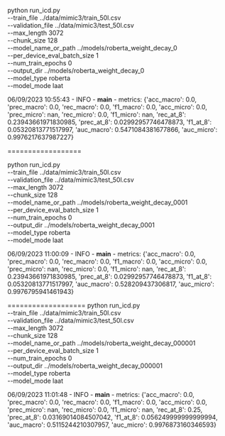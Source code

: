 python run_icd.py \
    --train_file ../data/mimic3/train_50l.csv \
    --validation_file ../data/mimic3/test_50l.csv \
    --max_length 3072 \
    --chunk_size 128 \
    --model_name_or_path ../models/roberta_weight_decay_0 \
    --per_device_eval_batch_size 1 \
    --num_train_epochs 0 \
    --output_dir ../models/roberta_weight_decay_0 \
    --model_type roberta \
    --model_mode laat

06/09/2023 10:55:43 - INFO - __main__ -   metrics: {'acc_macro': 0.0, 'prec_macro': 0.0, 'rec_macro': 0.0, 'f1_macro': 0.0, 'acc_micro': 0.0, 'prec_micro': nan, 'rec_micro': 0.0, 'f1_micro': nan, 'rec_at_8': 0.23943661971830985, 'prec_at_8': 0.02992957746478873, 'f1_at_8': 0.05320813771517997, 'auc_macro': 0.5471084381677866, 'auc_micro': 0.9976217637987227}

==================

python run_icd.py \
    --train_file ../data/mimic3/train_50l.csv \
    --validation_file ../data/mimic3/test_50l.csv \
    --max_length 3072 \
    --chunk_size 128 \
    --model_name_or_path ../models/roberta_weight_decay_0001 \
    --per_device_eval_batch_size 1 \
    --num_train_epochs 0 \
    --output_dir ../models/roberta_weight_decay_0001 \
    --model_type roberta \
    --model_mode laat

06/09/2023 11:00:09 - INFO - __main__ -   metrics: {'acc_macro': 0.0, 'prec_macro': 0.0, 'rec_macro': 0.0, 'f1_macro': 0.0, 'acc_micro': 0.0, 'prec_micro': nan, 'rec_micro': 0.0, 'f1_micro': nan, 'rec_at_8': 0.23943661971830985, 'prec_at_8': 0.02992957746478873, 'f1_at_8': 0.05320813771517997, 'auc_macro': 0.528209437306817, 'auc_micro': 0.9976795941461943}

===================
python run_icd.py \
    --train_file ../data/mimic3/train_50l.csv \
    --validation_file ../data/mimic3/test_50l.csv \
    --max_length 3072 \
    --chunk_size 128 \
    --model_name_or_path ../models/roberta_weight_decay_000001 \
    --per_device_eval_batch_size 1 \
    --num_train_epochs 0 \
    --output_dir ../models/roberta_weight_decay_000001 \
    --model_type roberta \
    --model_mode laat

06/09/2023 11:01:48 - INFO - __main__ -   metrics: {'acc_macro': 0.0, 'prec_macro': 0.0, 'rec_macro': 0.0, 'f1_macro': 0.0, 'acc_micro': 0.0, 'prec_micro': nan, 'rec_micro': 0.0, 'f1_micro': nan, 'rec_at_8': 0.25, 'prec_at_8': 0.03169014084507042, 'f1_at_8': 0.056249999999999994, 'auc_macro': 0.5115244210307957, 'auc_micro': 0.9976873160346593}